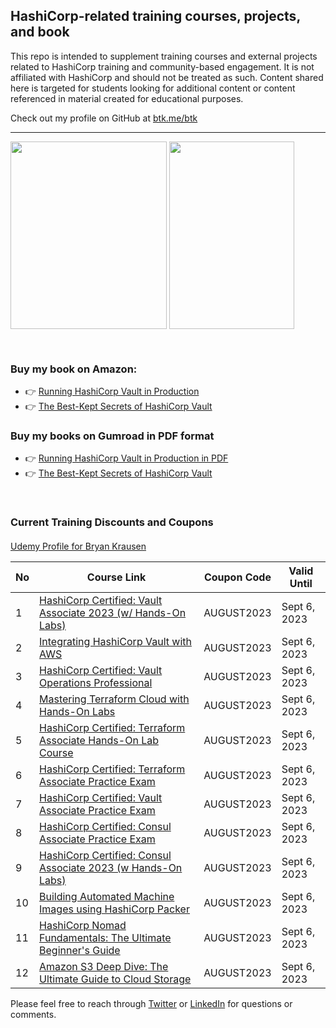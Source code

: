 ## HashiCorp-related training courses, projects, and book

This repo is intended to supplement training courses and external projects related to HashiCorp training and community-based engagement. It is not affiliated with HashiCorp and should not be treated as such. Content shared here is targeted for students looking for additional content or content referenced in material created for educational purposes.

Check out my profile on GitHub at [btk.me/btk](btk.me/btk)

*********************************************************************************

<a href="https://amzn.to/2UeUjAI"> <img align="center" alt="" src="https://images-na.ssl-images-amazon.com/images/I/41SXDY4t6-L._SX404_BO1,204,203,200_.jpg" width="250" height="300" /></a>
<a href="https://amzn.to/3HAw4pF"> <img align="center" alt="" src="https://m.media-amazon.com/images/I/41MY0+EHAbL._SX331_BO1,204,203,200_.jpg" width="200" height="300" /></a>

<br>

### **Buy my book on Amazon:**
- 👉 [Running HashiCorp Vault in Production](https://amzn.to/2UeUjAI)
- 👉 [The Best-Kept Secrets of HashiCorp Vault](https://amzn.to/3HAw4pF)

### **Buy my books on Gumroad in PDF format**
- 👉 [Running HashiCorp Vault in Production in PDF](https://gum.co/vaultbook/)
- 👉 [The Best-Kept Secrets of HashiCorp Vault](https://btkrausen.gumroad.com/l/secretsofvault)
<br>
 
### Current Training Discounts and Coupons

####

[Udemy Profile for Bryan Krausen](https://www.udemy.com/user/bryan-krausen/ "Udemy Profile")

| No  | Course Link | Coupon Code | Valid Until |
| --- | ----------- | ----------- | ----------- |
| 1 | [HashiCorp Certified: Vault Associate 2023 (w/ Hands-On Labs)](https://btk.me/v) | AUGUST2023 | Sept 6, 2023 |
| 2 | [Integrating HashiCorp Vault with AWS](https://btk.me/vaws) | AUGUST2023 | Sept 6, 2023 |
| 3 | [HashiCorp Certified: Vault Operations Professional](https://btk.me/vp) | AUGUST2023 | Sept 6, 2023 |
| 4 | [Mastering Terraform Cloud with Hands-On Labs](https://btk.me/tfc) | AUGUST2023 | Sept 6, 2023 |
| 5 | [HashiCorp Certified: Terraform Associate Hands-On Lab Course](https://btk.me/tfhol) | AUGUST2023 | Sept 6, 2023 |
| 6 | [HashiCorp Certified: Terraform Associate Practice Exam](https://btk.me/tf) | AUGUST2023 | Sept 6, 2023 |
| 7 | [HashiCorp Certified: Vault Associate Practice Exam](https://btk.me/vpe) | AUGUST2023 | Sept 6, 2023 |
| 8 | [HashiCorp Certified: Consul Associate Practice Exam](https://btk.me/cpe) | AUGUST2023 | Sept 6, 2023 |
| 9 | [HashiCorp Certified: Consul Associate 2023 (w Hands-On Labs)](https://btk.me/c) | AUGUST2023 | Sept 6, 2023 |
| 10 | [Building Automated Machine Images using HashiCorp Packer](https://btk.me/p) | AUGUST2023 | Sept 6, 2023 |
| 11 | [HashiCorp Nomad Fundamentals: The Ultimate Beginner's Guide](https://btk.me/n) | AUGUST2023 | Sept 6, 2023 |
| 12 | [Amazon S3 Deep Dive: The Ultimate Guide to Cloud Storage](https://btk.me/s3) | AUGUST2023 | Sept 6, 2023 |

Please feel free to reach through [Twitter](https://twitter.com/btkrausen) or [LinkedIn](https://www.linkedin.com/in/bryan-krausen-5ab8794/) for questions or comments.
